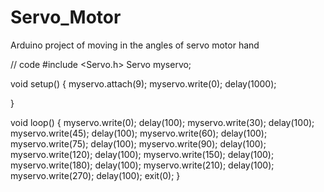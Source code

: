 # Servo_Motor
Arduino project of moving in the angles of servo motor hand 


// code 
#include <Servo.h>
Servo myservo;


void setup() {
myservo.attach(9);
myservo.write(0);
delay(1000);

}

void loop() {
  myservo.write(0);
  delay(100);
  myservo.write(30);
  delay(100);
  myservo.write(45);
  delay(100);
  myservo.write(60);
  delay(100);
  myservo.write(75);
  delay(100);
  myservo.write(90);
  delay(100);
  myservo.write(120);
  delay(100);
  myservo.write(150);
  delay(100);
  myservo.write(180);
  delay(100);
  myservo.write(210);
  delay(100);
  myservo.write(270);
  delay(100);
  exit(0);
}

